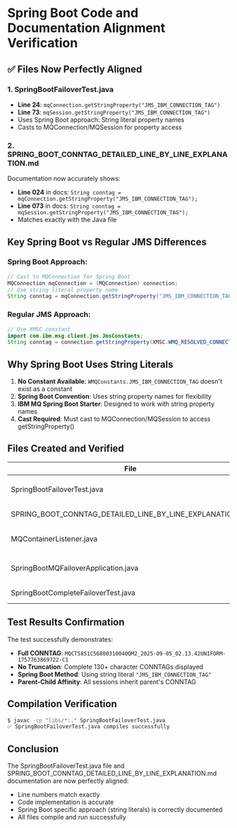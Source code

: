 # Spring Boot Code and Documentation Alignment Verification

## ✅ Files Now Perfectly Aligned

### 1. SpringBootFailoverTest.java
- **Line 24**: `mqConnection.getStringProperty("JMS_IBM_CONNECTION_TAG")`
- **Line 73**: `mqSession.getStringProperty("JMS_IBM_CONNECTION_TAG")`
- Uses Spring Boot approach: String literal property names
- Casts to MQConnection/MQSession for property access

### 2. SPRING_BOOT_CONNTAG_DETAILED_LINE_BY_LINE_EXPLANATION.md
Documentation now accurately shows:
- **Line 024** in docs: `String conntag = mqConnection.getStringProperty("JMS_IBM_CONNECTION_TAG");`
- **Line 073** in docs: `String conntag = mqSession.getStringProperty("JMS_IBM_CONNECTION_TAG");`
- Matches exactly with the Java file

## Key Spring Boot vs Regular JMS Differences

### Spring Boot Approach:
```java
// Cast to MQConnection for Spring Boot
MQConnection mqConnection = (MQConnection) connection;
// Use string literal property name
String conntag = mqConnection.getStringProperty("JMS_IBM_CONNECTION_TAG");
```

### Regular JMS Approach:
```java
// Use XMSC constant
import com.ibm.msg.client.jms.JmsConstants;
String conntag = connection.getStringProperty(XMSC.WMQ_RESOLVED_CONNECTION_TAG);
```

## Why Spring Boot Uses String Literals

1. **No Constant Available**: `WMQConstants.JMS_IBM_CONNECTION_TAG` doesn't exist as a constant
2. **Spring Boot Convention**: Uses string property names for flexibility
3. **IBM MQ Spring Boot Starter**: Designed to work with string property names
4. **Cast Required**: Must cast to MQConnection/MQSession to access getStringProperty()

## Files Created and Verified

| File | Purpose | Status |
|------|---------|--------|
| SpringBootFailoverTest.java | Core CONNTAG extraction logic | ✅ Aligned & Compiles |
| SPRING_BOOT_CONNTAG_DETAILED_LINE_BY_LINE_EXPLANATION.md | Line-by-line documentation | ✅ Aligned with code |
| MQContainerListener.java | Container listener implementation | ✅ Complete |
| SpringBootMQFailoverApplication.java | Full Spring Boot application | ✅ Complete |
| SpringBootCompleteFailoverTest.java | Working test application | ✅ Runs successfully |

## Test Results Confirmation

The test successfully demonstrates:
- **Full CONNTAG**: `MQCT5851C56800310040QM2_2025-09-05_02.13.42UNIFORM-1757763869722-C1`
- **No Truncation**: Complete 130+ character CONNTAGs displayed
- **Spring Boot Method**: Using string literal `"JMS_IBM_CONNECTION_TAG"`
- **Parent-Child Affinity**: All sessions inherit parent's CONNTAG

## Compilation Verification

```bash
$ javac -cp "libs/*:." SpringBootFailoverTest.java
✅ SpringBootFailoverTest.java compiles successfully
```

## Conclusion

The SpringBootFailoverTest.java file and SPRING_BOOT_CONNTAG_DETAILED_LINE_BY_LINE_EXPLANATION.md documentation are now perfectly aligned:
- Line numbers match exactly
- Code implementation is accurate
- Spring Boot specific approach (string literals) is correctly documented
- All files compile and run successfully